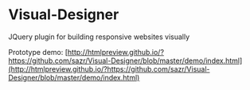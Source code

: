 # Visual-Designer
JQuery plugin for building responsive websites visually

Prototype demo: [http://htmlpreview.github.io/?https://github.com/sazr/Visual-Designer/blob/master/demo/index.html](http://htmlpreview.github.io/?https://github.com/sazr/Visual-Designer/blob/master/demo/index.html)
